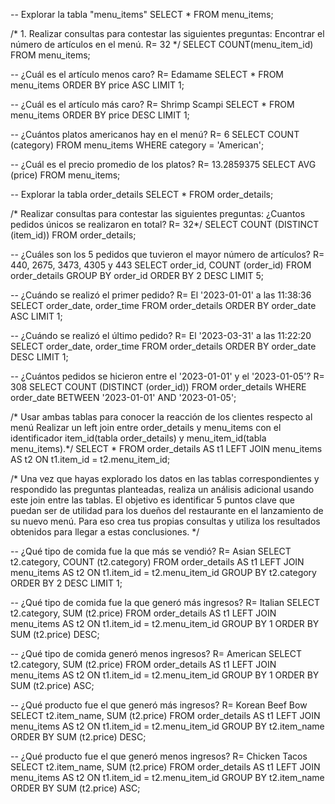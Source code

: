 -- Explorar la tabla "menu_items"
SELECT * FROM menu_items;

/* 1. Realizar consultas para contestar las siguientes preguntas:
Encontrar el número de artículos en el menú. R= 32 */
SELECT COUNT(menu_item_id)
FROM menu_items;

-- ¿Cuál es el artículo menos caro? R= Edamame
SELECT *
FROM menu_items
ORDER BY price ASC
LIMIT 1;

-- ¿Cuál es el artículo más caro? R= Shrimp Scampi
SELECT *
FROM menu_items
ORDER BY price DESC
LIMIT 1;

-- ¿Cuántos platos americanos hay en el menú? R= 6
SELECT COUNT (category)
FROM menu_items
WHERE category = 'American';

-- ¿Cuál es el precio promedio de los platos? R= 13.2859375
SELECT AVG (price)
FROM menu_items;

-- Explorar la tabla order_details
SELECT * FROM order_details;

/* Realizar consultas para contestar las siguientes preguntas:
¿Cuantos pedidos únicos se realizaron en total? R= 32*/
SELECT COUNT (DISTINCT (item_id))
FROM order_details;

-- ¿Cuáles son los 5 pedidos que tuvieron el mayor número de artículos? R= 440, 2675, 3473, 4305 y 443
SELECT order_id, COUNT (order_id)
FROM order_details
GROUP BY order_id
ORDER BY 2 DESC
LIMIT 5;

-- ¿Cuándo se realizó el primer pedido? R= El '2023-01-01' a las 11:38:36
SELECT order_date, order_time
FROM order_details
ORDER BY order_date ASC
LIMIT 1;

-- ¿Cuándo se realizó el último pedido? R= El '2023-03-31' a las 11:22:20
SELECT order_date, order_time
FROM order_details
ORDER BY order_date DESC
LIMIT 1;

-- ¿Cuántos pedidos se hicieron entre el '2023-01-01' y el '2023-01-05'? R= 308
SELECT COUNT (DISTINCT (order_id))
FROM order_details
WHERE order_date BETWEEN '2023-01-01' AND '2023-01-05';

/* Usar ambas tablas para conocer la reacción de los clientes respecto al menú
Realizar un left join entre order_details y menu_items con el identificador
item_id(tabla order_details) y menu_item_id(tabla menu_items).*/
SELECT *
FROM order_details AS t1
LEFT JOIN menu_items AS t2
ON t1.item_id = t2.menu_item_id;

/* Una vez que hayas explorado los datos en las tablas correspondientes y respondido
las preguntas planteadas, realiza un análisis adicional usando este join entre las
tablas. El objetivo es identificar 5 puntos clave que puedan ser de utilidad para los 
dueños del restaurante en el lanzamiento de su nuevo menú. Para eso crea tus propias
consultas y utiliza los resultados obtenidos para llegar a estas conclusiones. */

-- ¿Qué tipo de comida fue la que más se vendió? R= Asian
SELECT t2.category, COUNT (t2.category)
FROM order_details AS t1
LEFT JOIN menu_items AS t2
ON t1.item_id = t2.menu_item_id
GROUP BY t2.category
ORDER BY 2 DESC
LIMIT 1;

-- ¿Qué tipo de comida fue la que generó más ingresos? R= Italian
SELECT t2.category, SUM (t2.price)
FROM order_details AS t1
LEFT JOIN menu_items AS t2
ON t1.item_id = t2.menu_item_id
GROUP BY 1
ORDER BY SUM (t2.price) DESC;

-- ¿Qué tipo de comida generó menos ingresos? R= American
SELECT t2.category, SUM (t2.price)
FROM order_details AS t1
LEFT JOIN menu_items AS t2
ON t1.item_id = t2.menu_item_id
GROUP BY 1
ORDER BY SUM (t2.price) ASC;

-- ¿Qué producto fue el que generó más ingresos? R= Korean Beef Bow
SELECT t2.item_name, SUM (t2.price)
FROM order_details AS t1
LEFT JOIN menu_items AS t2
ON t1.item_id = t2.menu_item_id
GROUP BY t2.item_name
ORDER BY SUM (t2.price) DESC;

-- ¿Qué producto fue el que generó menos ingresos? R= Chicken Tacos
SELECT t2.item_name, SUM (t2.price)
FROM order_details AS t1
LEFT JOIN menu_items AS t2
ON t1.item_id = t2.menu_item_id
GROUP BY t2.item_name
ORDER BY SUM (t2.price) ASC;

